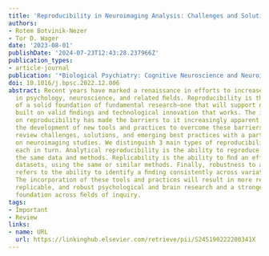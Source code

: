 ```yaml
---
title: 'Reproducibility in Neuroimaging Analysis: Challenges and Solutions'
authors:
- Rotem Botvinik-Nezer
- Tor D. Wager
date: '2023-08-01'
publishDate: '2024-07-23T12:43:28.237966Z'
publication_types:
- article-journal
publication: '*Biological Psychiatry: Cognitive Neuroscience and Neuroimaging*'
doi: 10.1016/j.bpsc.2022.12.006
abstract: Recent years have marked a renaissance in efforts to increase research reproducibility
  in psychology, neuroscience, and related ﬁelds. Reproducibility is the cornerstone
  of a solid foundation of fundamental research—one that will support new theories
  built on valid ﬁndings and technological innovation that works. The increased focus
  on reproducibility has made the barriers to it increasingly apparent, along with
  the development of new tools and practices to overcome these barriers. Here, we
  review challenges, solutions, and emerging best practices with a particular emphasis
  on neuroimaging studies. We distinguish 3 main types of reproducibility, discussing
  each in turn. Analytical reproducibility is the ability to reproduce ﬁndings using
  the same data and methods. Replicability is the ability to ﬁnd an effect in new
  datasets, using the same or similar methods. Finally, robustness to analytical variability
  refers to the ability to identify a ﬁnding consistently across variation in methods.
  The incorporation of these tools and practices will result in more reproducible,
  replicable, and robust psychological and brain research and a stronger scientiﬁc
  foundation across ﬁelds of inquiry.
tags:
- Important
- Review
links:
- name: URL
  url: https://linkinghub.elsevier.com/retrieve/pii/S245190222200341X
---
```

